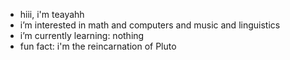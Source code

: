- hiii, i'm teayahh
- i’m interested in math and computers and music and linguistics
- i’m currently learning: nothing
- fun fact: i'm the reincarnation of Pluto

<!---
teayahz/teayahz is a ✨ special ✨ repository because its `README.md` (this file) appears on your GitHub profile.
You can click the Preview link to take a look at your changes.
--->
